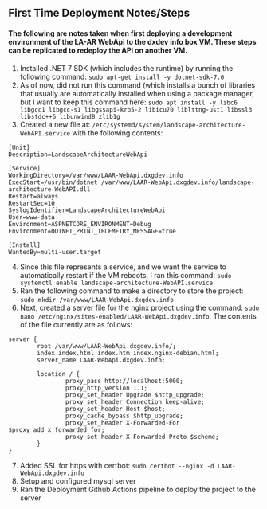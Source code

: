 ## First Time Deployment Notes/Steps
#### The following are notes taken when first deploying a development environment of the LA-AR WebApi to the dxdev info box VM. These steps can be replicated to redeploy the API on another VM.

1. Installed .NET 7 SDK (which includes the runtime) by running the following command: ```sudo apt-get install -y dotnet-sdk-7.0```
2. As of now, did not run this command (which installs a bunch of libraries that usually are automatically installed when using a package manager, but I want to keep this command here: ```sudo apt install -y libc6 libgcc1 libgcc-s1 libgssapi-krb5-2 libicu70 liblttng-ust1 libssl3 libstdc++6 libunwind8 zlib1g```
3. Created a new file at: ```/etc/systemd/system/landscape-architecture-WebAPI.service``` with the following contents:
```
[Unit]
Description=LandscapeArchitectureWebApi

[Service]
WorkingDirectory=/var/www/LAAR-WebApi.dxgdev.info
ExecStart=/usr/bin/dotnet /var/www/LAAR-WebApi.dxgdev.info/landscape-architecture.WebAPI.dll
Restart=always
RestartSec=10
SyslogIdentifier=LandscapeArchitectureWebApi
User=www-data
Environment=ASPNETCORE_ENVIRONMENT=Debug
Environment=DOTNET_PRINT_TELEMETRY_MESSAGE=true

[Install]
WantedBy=multi-user.target
```
4. Since this file represents a service, and we want the service to automatically restart if the VM reboots, I ran this command: ```sudo systemctl enable landscape-architecture-WebAPI.service```
5. Ran the following command to make a directory to store the project: ```sudo mkdir /var/www/LAAR-WebApi.dxgdev.info```
6. Next, created a server file for the nginx project using the command: ```sudo nano /etc/nginx/sites-enabled/LAAR-WebApi.dxgdev.info```. The contents of the file currently are as follows:
```
server {
        root /var/www/LAAR-WebApi.dxgdev.info/;
        index index.html index.htm index.nginx-debian.html;
        server_name LAAR-WebApi.dxgdev.info;

        location / {
                proxy_pass http://localhost:5000;
                proxy_http_version 1.1;
                proxy_set_header Upgrade $http_upgrade;
                proxy_set_header Connection keep-alive;
                proxy_set_header Host $host;
                proxy_cache_bypass $http_upgrade;
                proxy_set_header X-Forwarded-For $proxy_add_x_forwarded_for;
                proxy_set_header X-Forwarded-Proto $scheme;
        }
}
```
7. Added SSL for https with certbot: ```sudo certbot --nginx -d LAAR-WebApi.dxgdev.info```
9. Setup and configured mysql server
10. Ran the Deployment Github Actions pipeline to deploy the project to the server

